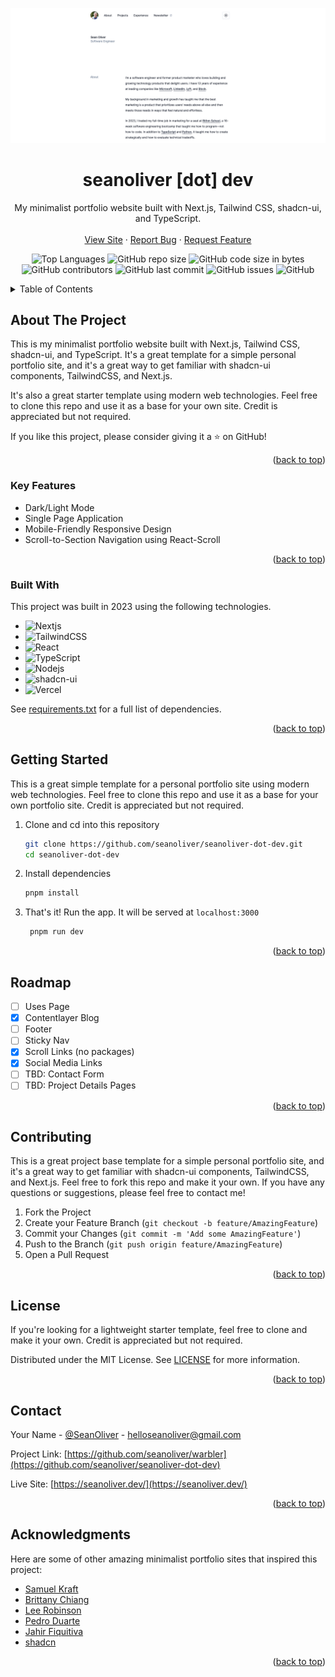 <a name="readme-top"></a>

<div align="center">
  <a href="https://github.com/seanoliver/seanoliver-dot-dev">
    <img src="public/projects/sodev.png" alt="SeanOliver dot dev">
  </a>

  <h1 align="center">seanoliver [dot] dev</h1>

  <p align="center">
    My minimalist portfolio website built with Next.js, Tailwind CSS, shadcn-ui, and TypeScript.
    <br />
    <br />
    <a href="https://seanoliver.dev/" target="_blank">View Site</a>
    ·
    <a href="https://github.com/seanoliver/seanoliver-dot-dev/issues">Report Bug</a>
    ·
    <a href="https://github.com/seanoliver/seanoliver-dot-dev/issues">Request Feature</a>
  </p>
</div>
<div align="center">

![Top Languages](https://img.shields.io/github/languages/top/seanoliver/seanoliver-dot-dev)
![GitHub repo size](https://img.shields.io/github/repo-size/seanoliver/seanoliver-dot-dev)
![GitHub code size in bytes](https://img.shields.io/github/languages/code-size/seanoliver/seanoliver-dot-dev)
![GitHub contributors](https://img.shields.io/github/contributors/seanoliver/seanoliver-dot-dev)
![GitHub last commit](https://img.shields.io/github/last-commit/seanoliver/seanoliver-dot-dev)
![GitHub issues](https://img.shields.io/github/issues/seanoliver/seanoliver-dot-dev)
![GitHub](https://img.shields.io/github/license/seanoliver/seanoliver-dot-dev)

</div>

<!-- TABLE OF CONTENTS -->
<details>
  <summary>Table of Contents</summary>
  <ol>
    <li>
      <a href="#about-the-project">About The Project</a>
      <ul>
        <li><a href="#key-features">Key Features</a></li>
        <li><a href="#built-with">Built With</a></li>
      </ul>
    </li>
    <li>
      <a href="#getting-started">Getting Started</a>
    </li>
    <li><a href="#usage">Usage</a></li>
    <li><a href="#roadmap">Roadmap</a></li>
    <li><a href="#contributing">Contributing</a></li>
    <li><a href="#license">License</a></li>
    <li><a href="#contact">Contact</a></li>
    <li><a href="#acknowledgments">Acknowledgments</a></li>
  </ol>
</details>

<!-- ABOUT THE PROJECT -->

## About The Project

This is my minimalist portfolio website built with Next.js, Tailwind CSS,
shadcn-ui, and TypeScript. It's a great template for a simple personal portfolio
site, and it's a great way to get familiar with shadcn-ui components,
TailwindCSS, and Next.js.

It's also a great starter template using modern web technologies. Feel free to
clone this repo and use it as a base for your own site. Credit is appreciated
but not required.

If you like this project, please consider giving it a ⭐ on GitHub!

<p align="right">(<a href="#readme-top">back to top</a>)</p>

### Key Features

- Dark/Light Mode
- Single Page Application
- Mobile-Friendly Responsive Design
- Scroll-to-Section Navigation using React-Scroll

<p align="right">(<a href="#readme-top">back to top</a>)</p>

### Built With

This project was built in 2023 using the following technologies.

- ![Nextjs][Nextjs]
- ![TailwindCSS][TailwindCSS]
- ![React][React]
- ![TypeScript][TypeScript]
- ![Nodejs][Nodejs]
- ![shadcn-ui][shadcn-ui]
- ![Vercel][Vercel]

See
[requirements.txt](https://github.com/seanoliver/seanoliver-dot-dev/blob/master/requirements.txt)
for a full list of dependencies.

<p align="right">(<a href="#readme-top">back to top</a>)</p>

<!-- GETTING STARTED -->

## Getting Started

This is a great simple template for a personal portfolio site using modern web
technologies. Feel free to clone this repo and use it as a base for your own
portfolio site. Credit is appreciated but not required.

1. Clone and cd into this repository

   ```bash
   git clone https://github.com/seanoliver/seanoliver-dot-dev.git
   cd seanoliver-dot-dev
   ```

2. Install dependencies

   ```bash
   pnpm install
   ```

3. That's it! Run the app. It will be served at `localhost:3000`

   ```bash
    pnpm run dev
   ```

<p align="right">(<a href="#readme-top">back to top</a>)</p>

<!-- ROADMAP -->

## Roadmap

- [ ] Uses Page
- [x] Contentlayer Blog
- [ ] Footer
- [ ] Sticky Nav
- [x] Scroll Links (no packages)
- [x] Social Media Links
- [ ] TBD: Contact Form
- [ ] TBD: Project Details Pages

<p align="right">(<a href="#readme-top">back to top</a>)</p>

<!-- CONTRIBUTING -->

## Contributing

This is a great project base template for a simple personal portfolio site, and
it's a great way to get familiar with shadcn-ui components, TailwindCSS, and
Next.js. Feel free to fork this repo and make it your own. If you have any
questions or suggestions, please feel free to contact me!

1. Fork the Project
2. Create your Feature Branch (`git checkout -b feature/AmazingFeature`)
3. Commit your Changes (`git commit -m 'Add some AmazingFeature'`)
4. Push to the Branch (`git push origin feature/AmazingFeature`)
5. Open a Pull Request

<p align="right">(<a href="#readme-top">back to top</a>)</p>

<!-- LICENSE -->

## License

If you're looking for a lightweight starter template, feel free to clone and
make it your own. Credit is appreciated but not required.

Distributed under the MIT License. See
[LICENSE](https://github.com/seanoliver/seanoliver-dot-dev/LICENSE) for more
information.

<p align="right">(<a href="#readme-top">back to top</a>)</p>

<!-- CONTACT -->

## Contact

Your Name - [@SeanOliver](https://twitter.com/SeanOliver) -
helloseanoliver@gmail.com

Project Link:
[https://github.com/seanoliver/warbler](https://github.com/seanoliver/seanoliver-dot-dev)

Live Site: [https://seanoliver.dev/](https://seanoliver.dev/)

<p align="right">(<a href="#readme-top">back to top</a>)</p>

<!-- ACKNOWLEDGMENTS -->

## Acknowledgments

Here are some of other amazing minimalist portfolio sites that inspired this
project:

- [Samuel Kraft](https://samuelkraft.com/)
- [Brittany Chiang](https://brittanychiang.com/)
- [Lee Robinson](https://leerob.io/)
- [Pedro Duarte](https://ped.ro/)
- [Jahir Fiquitiva](https://jahir.dev/)
- [shadcn](https://shadcn.com/)

<p align="right">(<a href="#readme-top">back to top</a>)</p>

<!-- TECHNOLOGY BADGES -->

[Nextjs]:
  https://img.shields.io/badge/Next.js-000000?logo=next.js&logoColor=white
[React]: https://img.shields.io/badge/React-20232A?logo=react&logoColor=61DAFB
[TypeScript]:
  https://img.shields.io/badge/TypeScript-007ACC?logo=typescript&logoColor=white
[Nodejs]:
  https://img.shields.io/badge/Node.js-43853D?logo=node.js&logoColor=white
[shadcn-ui]:
  https://img.shields.io/badge/shadcn--ui-FF0000?logo=shadcn-ui&logoColor=white
[TailwindCSS]:
  https://img.shields.io/badge/Tailwind_CSS-38B2AC?logo=tailwind-css&logoColor=white
[Vercel]: https://img.shields.io/badge/Vercel-000000?logo=vercel&logoColor=white
